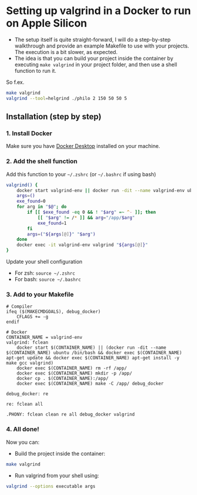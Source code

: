 # Setting up valgrind in a Docker to run on Apple Silicon

* The setup itself is quite straight-forward, I will do a step-by-step walkthrough and provide an example Makefile to use with your projects. The execution is a bit slower, as expected.
* The idea is that you can build your project inside the container by executing `make valgrind` in your project folder, and then use a shell function to run it.

So f.ex.
```sh
make valgrind
valgrind --tool=helgrind ./philo 2 150 50 50 5
```

## Installation (step by step)

### 1. Install Docker
Make sure you have [Docker Desktop](https://www.docker.com/products/docker-desktop/) installed on your machine.
### 2. Add the shell function
Add this function to your `~/.zshrc` (or `~/.bashrc` if using bash)

```sh
valgrind() {
	docker start valgrind-env || docker run -dit --name valgrind-env ubuntu bash -c "apt update && apt install -y make gcc valgrind"
	args=()
	exe_found=0
	for arg in "$@"; do
		if [[ $exe_found -eq 0 && ! "$arg" =~ ^- ]]; then
			[[ "$arg" != /* ]] && arg="/app/$arg"
			exe_found=1
		fi
		args=("${args[@]}" "$arg")
	done
	docker exec -it valgrind-env valgrind "${args[@]}"
}
```
Update your shell configuration
* For zsh: `source ~/.zshrc`
* For bash: `source ~/.bashrc`

### 3. Add to your Makefile
```make
# Compiler
ifeq ($(MAKECMDGOALS), debug_docker)
	CFLAGS += -g
endif

# Docker
CONTAINER_NAME = valgrind-env
valgrind: fclean
	docker start $(CONTAINER_NAME) || (docker run -dit --name $(CONTAINER_NAME) ubuntu /bin/bash && docker exec $(CONTAINER_NAME) apt-get update && docker exec $(CONTAINER_NAME) apt-get install -y make gcc valgrind)
	docker exec $(CONTAINER_NAME) rm -rf /app/
	docker exec $(CONTAINER_NAME) mkdir -p /app/
	docker cp . $(CONTAINER_NAME):/app/
	docker exec $(CONTAINER_NAME) make -C /app/ debug_docker

debug_docker: re

re: fclean all

.PHONY: fclean clean re all debug_docker valgrind
```

### 4. All done!
Now you can:
* Build the project inside the container:
```sh
make valgrind
```
* Run valgrind from your shell using:
```sh
valgrind --options executable args
```
